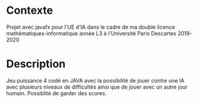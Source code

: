 # Contexte
Projet avec javafx pour l'UE d'IA dans le cadre de ma double licence mathématiques-informatique année L3 à l'Université Paris Descartes 2019-2020 
# Description
Jeu puissance 4 codé en JAVA avec la possibilité de jouer contre une IA avec plusieurs niveaux de difficultés ainsi que de jouer avec un autre jour humain.
Possiblité de garder des scores.
